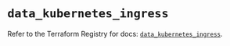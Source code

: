 # `data_kubernetes_ingress`

Refer to the Terraform Registry for docs: [`data_kubernetes_ingress`](https://registry.terraform.io/providers/hashicorp/kubernetes/2.35.0/docs/data-sources/ingress).
